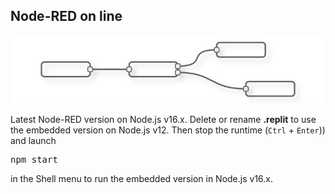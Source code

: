 ## Node-RED on line

![file](node-red-flow.png) 

Latest Node-RED version on Node.js v16.x.
Delete or rename <strong>.replit</strong> to use the <emp>embedded</emp> version on Node.js v12. Then stop the runtime (<code>Ctrl</code> + <code>Enter</code>)) and launch <pre>npm start</pre> in the Shell menu to run the <emp>embedded</emp> version in Node.js v16.x.